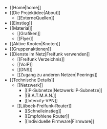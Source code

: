  * [[Home|home]]
 * [[Die Projektidee|About]]
   * [[ExterneQuellen]]
 * [[Einstieg]]
 * [[Material]]
   * [[Grafiken]]
   * [[Flyer]]
 * [[Aktive Knoten|Knoten]]
 * [[Gruppenaktionen]]
 * [[Dienste im Netz|Freifunk verwenden]]
   * [[Freifunk Verzeichnis]]
   * [[VoIP]]
   * [[DNS]]
   * [[Zugang zu anderen Netzen|Peerings]]
 * [[Technische Details]]
   * [[Netzwerk]]
     * [[IP-Subnetze|Netzwerk:IP-Subnetze]]
     * [[B.A.T.M.A.N.]]
     * [[Intercity-VPN]]
   * [[Lübeck-Freifunk-Router]]
     * [[Schnelleinstieg]]
     * [[Empfohlene Router]]
     * [[Individuelle Firmware|Firmware]]
